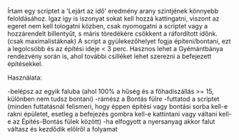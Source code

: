 Írtam egy scriptet a 'Lejárt az idő' eredmény arany szintjének könnyebb feloldásához. Igaz így is iszonyat sokat kell hozzá kattingatni, viszont az egeret nem kell tologatni közben, csak nyomogatni a scriptet vagy a hozzárendelt billentyűt, s máris töredékére csökkent a ráfordított időnk. (csak maximalistáknak)
A script a gyülekezőhelyet fogja építeni/bontani, ezt a legolcsóbb és az építési ideje < 3 perc.
Hasznos lehet a Gyémántbánya rendezvény során is, ahol további csilléket lehet szerezni a befejezett építésekkel.



Használata:

-belépsz az egyik faluba (ahol 100% a hűség és a főhadiszállás >= 15, különben nem tudsz bontani)
-rámész a Bontás fülre
-futtatod a scriptet (minden futtatásnál felismeri, hogy éppen építési vagy bontási sorba kell-e rakni épületet, esetleg a befejezés gombra kell-e kattintani vagy váltani kell-e az Építés-Bontás fülek között)
-ha elfogyott a nyersanyag akkor falut váltasz és kezdődik előlről a folyamat
